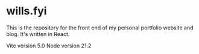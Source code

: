 # wills.fyi

This is the repository for the front end of my personal portfolio website and blog. It's written in React.

Vite version 5.0
Node version 21.2
